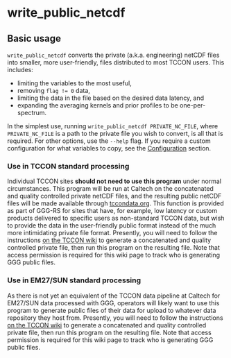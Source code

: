 # write_public_netcdf

## Basic usage

`write_public_netcdf` converts the private (a.k.a. engineering) netCDF files into smaller, more user-friendly, files distributed to most TCCON users.
This includes:

- limiting the variables to the most useful,
- removing `flag != 0` data, 
- limiting the data in the file based on the desired data latency, and
- expanding the averaging kernels and prior profiles to be one-per-spectrum.

In the simplest use, running `write_public_netcdf PRIVATE_NC_FILE`, where `PRIVATE_NC_FILE` is a path to the private file you wish to convert, is all that is required.
For other options, use the `--help` flag.
If you require a custom configuration for what variables to copy, see the [Configuration](/write_public_netcdf/configuration.html) section.

### Use in TCCON standard processing

Individual TCCON sites **should not need to use this program** under normal circumstances.
This program will be run at Caltech on the concatenated and quality controlled private netCDF files, and the resulting public netCDF files will be made available through [tccondata.org](https://tccondata.org).
This function is provided as part of GGG-RS for sites that have, for example, low latency or custom products delivered to specific users as non-standard TCCON data, but wish to provide the data in the user-friendly public format instead of the much more intimidating private file format.
Presently, you will need to follow the instructions [on the TCCON wiki](https://tccon-wiki.caltech.edu/Main/GeneratingPublicFilesGGG2020) to generate a concatenated and quality controlled private file, then run this program on the resulting file.
Note that access permission is required for this wiki page to track who is generating GGG public files.

### Use in EM27/SUN standard processing

As there is not yet an equivalent of the TCCON data pipeline at Caltech for EM27/SUN data processed with GGG, operators will likely want to use this program to generate public files of their data for upload to whatever data repository they host from.
Presently, you will need to follow the instructions [on the TCCON wiki](https://tccon-wiki.caltech.edu/Main/GeneratingPublicFilesGGG2020) to generate a concatenated and quality controlled private file, then run this program on the resulting file.
Note that access permission is required for this wiki page to track who is generating GGG public files.